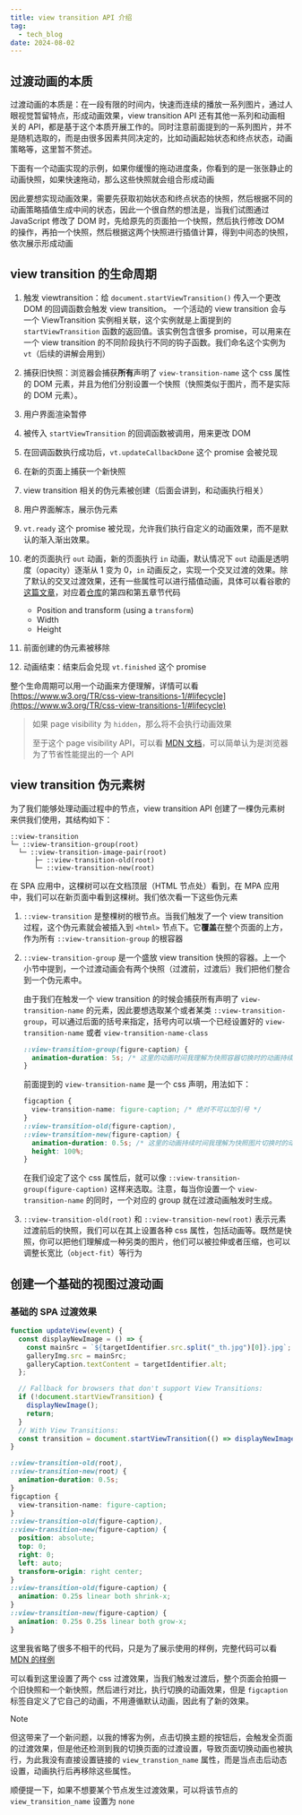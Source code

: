 ```yaml
---
title: view transition API 介绍
tag:
  - tech_blog
date: 2024-08-02
---
```


## 过渡动画的本质

过渡动画的本质是：在一段有限的时间内，快速而连续的播放一系列图片，通过人眼视觉暂留特点，形成动画效果，view transition API 还有其他一系列和动画相关的 API，都是基于这个本质开展工作的。同时注意前面提到的一系列图片，并不是随机选取的，而是由很多因素共同决定的，比如动画起始状态和终点状态，动画策略等，这里暂不赘述。

下面有一个动画实现的示例，如果你缓慢的拖动进度条，你看到的是一张张静止的动画快照，如果快速拖动，那么这些快照就会组合形成动画

<script setup>
import Animation from "./Animation.vue"
</script>

<Animation></Animation>

因此要想实现动画效果，需要先获取初始状态和终点状态的快照，然后根据不同的动画策略插值生成中间的状态，因此一个很自然的想法是，当我们试图通过 JavaScript 修改了 DOM 时，先给原先的页面拍一个快照，然后执行修改 DOM 的操作，再拍一个快照，然后根据这两个快照进行插值计算，得到中间态的快照，依次展示形成动画

## view transition 的生命周期

1. 触发 viewtransition：给 `document.startViewTransition()` 传入一个更改 DOM 的回调函数会触发 view transition。
   一个活动的 view transition 会与一个 ViewTransition 实例相关联，这个实例就是上面提到的 `startViewTransition` 函数的返回值。该实例包含很多 promise，可以用来在一个 view transition 的不同阶段执行不同的钩子函数。我们命名这个实例为 `vt`（后续的讲解会用到）
2. 捕获旧快照：浏览器会捕获**所有**声明了 `view-transition-name` 这个 css 属性的 DOM 元素，并且为他们分别设置一个快照（快照类似于图片，而不是实际的 DOM 元素）。
3. 用户界面渲染暂停
4. 被传入 `startViewTransition` 的回调函数被调用，用来更改 DOM
5. 在回调函数执行成功后，`vt.updateCallbackDone` 这个 promise 会被兑现
6. 在新的页面上捕获一个新快照
7. view transition 相关的伪元素被创建（后面会讲到，和动画执行相关）
8. 用户界面解冻，展示伪元素
9. `vt.ready` 这个 promise 被兑现，允许我们执行自定义的动画效果，而不是默认的渐入渐出效果。
10. 老的页面执行 `out` 动画，新的页面执行 `in` 动画，默认情况下 `out` 动画是透明度（opacity）逐渐从 1 变为 0，`in` 动画反之，实现一个交叉过渡的效果。除了默认的交叉过渡效果，还有一些属性可以进行插值动画，具体可以看谷歌的[这篇文章](https://developer.chrome.com/docs/web-platform/view-transitions/same-document#transition_multiple_elements)，对应着[仓库](https://github.com/shellRaining/google-view-transtion-example)的第四和第五章节代码
    - Position and transform (using a `transform`)
    - Width
    - Height

11. 前面创建的伪元素被移除
12. 动画结束：结束后会兑现 `vt.finished` 这个 promise

整个生命周期可以用一个动画来方便理解，详情可以看 [https://www.w3.org/TR/css-view-transitions-1/#lifecycle](https://www.w3.org/TR/css-view-transitions-1/#lifecycle)

> 如果 page visibility 为 `hidden`，那么将不会执行动画效果
>
> 至于这个 page visibility API，可以看 [MDN 文档](https://developer.mozilla.org/en-US/docs/Web/API/Page_Visibility_API)，可以简单认为是浏览器为了节省性能提出的一个 API

## view transition 伪元素树

为了我们能够处理动画过程中的节点，view transition API 创建了一棵伪元素树来供我们使用，其结构如下：

```plaintext
::view-transition
└─ ::view-transition-group(root)
  └─ ::view-transition-image-pair(root)
      ├─ ::view-transition-old(root)
      └─ ::view-transition-new(root)
```

在 SPA 应用中，这棵树可以在文档顶层（HTML 节点处）看到，在 MPA 应用中，我们可以在新页面中看到这棵树。我们依次看一下这些伪元素

1. `::view-transition` 是整棵树的根节点。当我们触发了一个 view transition 过程，这个伪元素就会被插入到 `<html>` 节点下。它**覆盖**在整个页面的上方，作为所有 `::view-transition-group` 的根容器

2. `::view-transition-group` 是一个盛放 view transition 快照的容器。上一个小节中提到，一个过渡动画会有两个快照（过渡前，过渡后）我们把他们整合到一个伪元素中。

   由于我们在触发一个 view transition 的时候会捕获所有声明了 `view-transition-name` 的元素，因此要想选取某个或者某类 `::view-transition-group`，可以通过后面的括号来指定，括号内可以填一个已经设置好的 `view-transition-name` 或者 `view-transition-name-class`

   ```css
   ::view-transition-group(figure-caption) {
     animation-duration: 5s; /* 这里的动画时间我理解为快照容器切换时的动画持续时间，对 size position 有影响 */
   }
   ```

   前面提到的 `view-transition-name` 是一个 css 声明，用法如下：

   ```css
   figcaption {
     view-transition-name: figure-caption; /* 绝对不可以加引号 */
   }
   ::view-transition-old(figure-caption),
   ::view-transition-new(figure-caption) {
     animation-duration: 0.5s; /* 这里的动画持续时间我理解为快照图片切换时的动画持续时间，对 color 有影响 */
     height: 100%;
   }
   ```

   在我们设定了这个 css 属性后，就可以像 `::view-transition-group(figure-caption)` 这样来选取。注意，每当你设置一个 `view-transition-name` 的同时，一个对应的 group 就在过渡动画触发时生成。

3. `::view-transition-old(root)` 和 `::view-transition-new(root)` 表示元素过渡前后的快照，我们可以在其上设置各种 css 属性，包括动画等。既然是快照，你可以把他们理解成一种另类的图片，他们可以被拉伸或者压缩，也可以调整长宽比（`object-fit`）等行为

## 创建一个基础的视图过渡动画

### 基础的 SPA 过渡效果

```JavaScript
function updateView(event) {
  const displayNewImage = () => {
    const mainSrc = `${targetIdentifier.src.split("_th.jpg")[0]}.jpg`;
    galleryImg.src = mainSrc;
    galleryCaption.textContent = targetIdentifier.alt;
  };

  // Fallback for browsers that don't support View Transitions:
  if (!document.startViewTransition) {
    displayNewImage();
    return;
  }
  // With View Transitions:
  const transition = document.startViewTransition(() => displayNewImage());
}
```

```css
::view-transition-old(root),
::view-transition-new(root) {
  animation-duration: 0.5s;
}
figcaption {
  view-transition-name: figure-caption;
}
::view-transition-old(figure-caption),
::view-transition-new(figure-caption) {
  position: absolute;
  top: 0;
  right: 0;
  left: auto;
  transform-origin: right center;
}
::view-transition-old(figure-caption) {
  animation: 0.25s linear both shrink-x;
}
::view-transition-new(figure-caption) {
  animation: 0.25s 0.25s linear both grow-x;
}
```

这里我省略了很多不相干的代码，只是为了展示使用的样例，完整代码可以看 [MDN 的样例](https://glitch.com/edit/#!/basic-view-transitions-api)

可以看到这里设置了两个 css 过渡效果，当我们触发过渡后，整个页面会拍摄一个旧快照和一个新快照，然后进行对比，执行切换的动画效果，但是 `figcaption` 标签自定义了它自己的动画，不用遵循默认动画，因此有了新的效果。

> [!note]
>
> 但这带来了一个新问题，以我的博客为例，点击切换主题的按钮后，会触发全页面的过渡效果，但是他还检测到我的切换页面的过渡设置，导致页面切换动画也被执行，为此我没有直接设置链接的 `view_transtion_name` 属性，而是当点击后动态设置，动画执行后再移除这些属性。
>
> 顺便提一下，如果不想要某个节点发生过渡效果，可以将该节点的 `view_transition_name` 设置为 `none`
